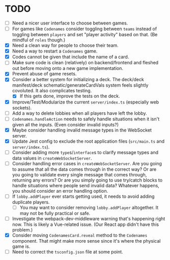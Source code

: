 # TODO

- [ ] Need a nicer user interface to choose between games.
- [ ] For games like `Codenames` consider toggling between `teams` instead of toggling between `players` and set "player activity" based on that. (Be mindful of `roles` though.)
- [x] Need a clean way for people to choose their team.
- [x] Need a way to restart a `Codenames` game.
- [x] Codes cannot be given that include the name of a card.
- [ ] Make sure code is clean (relatively) on backend/frontend and fleshed out before moving onto a new game implementation.
- [x] Prevent abuse of game resets.
- [x] Consider a better system for initializing a deck. The deck/deck manifest/deck schematic/generateCardVals system feels slightly covoluted. It also complicates testing.
  - [x] If this gets done, improve the tests on the deck.
- [x] Improve/Test/Modularize the current `server/index.ts` (especially web sockets).
- [ ] Add a way to delete lobbies when all players have left the lobby.
- [ ] `Codenames.handleAction` needs to safely handle situations when it isn't given all the inputs. (Even consider invalid inputs?)
- [x] Maybe consider handling invalid message types in the WebSocket server.
- [x] Update Jest config to exclude the root application files (`src/main.ts` and `server/index.ts`).
- [ ] Consider adding more `type`s/`interface`s to clarify message types and data values in `createWebSocketServer`.
- [ ] Consider handling error cases in `createWebSocketServer`. Are you going to assume that all the data comes through in the correct way? Or are you going to validate every single message that comes through, returning any errors? Or are you simply going to use try/catch blocks to handle situations where people send invalid data? Whatever happens, you should consider an error handling option.
- [ ] If `lobby.addPlayer` ever starts getting used, it needs to avoid adding duplicate players.
  - [ ] You may want to consider removing `lobby.addPlayer` altogether. It may not be fully practical or safe.
- [ ] Investigate the webpack-dev-middleware warning that's happening right now. This is likely a Vue-related issue. (Our React app didn't have this problem.)
- [x] Consider moving `CodenamesCard.reveal` method to the `Codenames` component. That might make more sense since it's where the physical game is.
- [ ] Need to correct the `tsconfig.json` file at some point.

